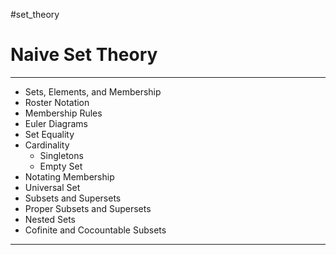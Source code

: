 #set_theory 

# Naive Set Theory

---

- Sets, Elements, and Membership
- Roster Notation
- Membership Rules
- Euler Diagrams
- Set Equality
- Cardinality
	- Singletons
	- Empty Set
- Notating Membership
- Universal Set
- Subsets and Supersets
- Proper Subsets and Supersets
- Nested Sets
- Cofinite and Cocountable Subsets

---